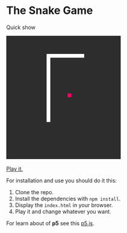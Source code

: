 # The Snake Game

Quick show

![snake](snake.png)

[Play it.](https://rich-97.github.io/snake-game-p5)

For installation and use you should do it this:

1.  Clone the repo.
2.  Install the dependencies with `npm install`.
3.  Display the `index.html` in your browser.
4.  Play it and change whatever you want.

For learn about of **p5** see this [p5.js](http://p5js.org).
